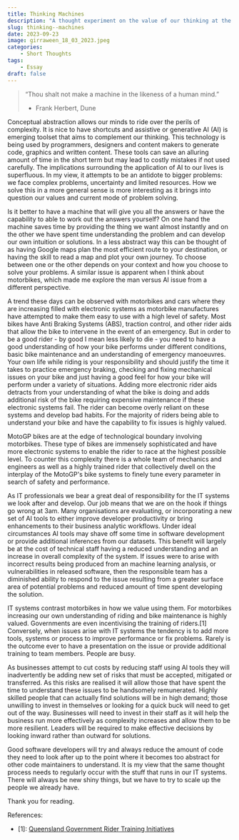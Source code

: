 ```yaml
---
title: Thinking Machines
description: "A thought experiment on the value of our thinking at the intersection between people and the machines we make."
slug: thinking--machines
date: 2023-09-23
image: girraween_18_03_2023.jpeg
categories:
    - Short Thoughts
tags:
    - Essay
draft: false
---
```


> “Thou shalt not make a machine in the likeness of a human mind.”
> - Frank Herbert, Dune
  
Conceptual abstraction allows our minds to ride over the perils of complexity. It is nice to have shortcuts and assistive or generative AI (AI) is emerging toolset that aims to complement our thinking. This technology is being used by programmers, designers and content makers to generate code, graphics and written content. These tools can save an alluring amount of time in the short term but may lead to costly mistakes if not used carefully. The implications surrounding the application of AI to our lives is superfluous. In my view, it attempts to be an antidote to bigger problems: we face complex problems, uncertainty and limited resources. How we solve this in a more general sense is more interesting as it brings into question our values and current mode of problem solving.

Is it better to have a machine that will give you all the answers or have the capability to able to work out the answers yourself? On one hand the machine saves time by providing the thing we want almost instantly and on the other we have spent time understanding the problem and can develop our own intuition or solutions. In a less abstract way this can be thought of as having Google maps plan the most efficient route to your destination, or having the skill to read a map and plot your own journey. To choose between one or the other depends on your context and how you choose to solve your problems. A similar issue is apparent when I think about motorbikes, which made me explore the man versus AI issue from a different perspective. 

A trend these days can be observed with motorbikes and cars where they are increasing filled with electronic systems as motorbike manufactures have attempted to make them easy to use with a high level of safety. Most bikes have Anti Braking Systems (ABS), traction control, and other rider aids that allow the bike to intervene in the event of an emergency.  But in order to be a good rider - by good I mean less likely to die - you need to have a good understanding of how your bike  performs under different conditions, basic bike maintenance and an understanding of emergency manoeuvres. Your own life while riding is your responsibility and should justify the time it takes to practice emergency braking, checking and fixing mechanical issues on your bike and just having a good feel for how your bike will perform under a variety of situations. Adding more electronic rider aids detracts from your understanding of what the bike is doing and adds additional risk of the bike requiring expensive maintenance if these electronic systems fail. The rider can become overly reliant on these systems and develop bad habits. For the majority of riders being able to understand your bike and have the capability to fix issues is highly valued.

MotoGP bikes are at the edge of technological boundary involving motorbikes. These type of bikes are immensely sophisticated and have more electronic systems to enable the rider to race at the highest possible level. To counter this complexity there is a whole team of mechanics and engineers as well as a highly trained rider that collectively dwell on the interplay of the MotoGP's bike systems to finely tune every parameter in search of safety and performance. 

As IT professionals we bear a great deal of responsibility for the IT systems we look after and develop. Our job means that we are on the hook if things go wrong at 3am. Many organisations are evaluating, or incorporating a new set of AI tools to either improve developer productivity or bring enhancements to their business analytic workflows. Under ideal circumstances AI tools may shave off some time in software development or provide additional inferences from our datasets. This benefit will largely be at the cost of technical staff having a reduced understanding  and an increase in overall complexity of the system. If issues were to arise with incorrect results being produced from an machine learning analysis, or vulnerabilities in released software, then the responsible team has a diminished ability to respond to the issue resulting from a greater surface area of potential problems and reduced amount of time spent developing the solution.

IT systems contrast motorbikes in how we value using them. For motorbikes increasing our own understanding of riding and bike maintenance is highly valued. Governments are even incentivising the training of riders.[1] Conversely, when issues arise with IT systems the tendency is to add more tools, systems or process to improve performance or fix problems. Rarely is the outcome ever to have a presentation on the issue or provide additional training to team members. People are busy.

As businesses attempt to cut costs by reducing staff using AI tools they will inadvertently be adding new set of risks that must be accepted, mitigated or transferred. As this risks are realised it will allow those that have spent the time to understand these issues to be handsomely remunerated. Highly skilled people that can actually find solutions will be in high demand; those unwilling to invest in themselves or looking for a quick buck will need to get out of the way. Businesses will need to invest in their staff as it will help the business run more effectively as complexity increases and allow them to be more resilient. Leaders will be required to make effective decisions by looking inward rather than outward for solutions. 

Good software developers will try and always reduce the amount of code they need to look after up to the point where it becomes too abstract for other code maintainers to understand. It is my view that the same thought process needs to regularly occur with the stuff that runs in our IT systems. There will always be new shiny things, but we have to try to scale up the people we already have.

Thank you for reading.

References:
- [1]: [Queensland Government Rider Training Initiatives](https://streetsmarts.initiatives.qld.gov.au/ride-to-zero/)
  
  
  
